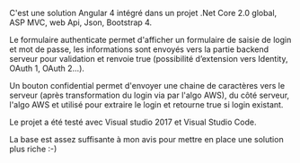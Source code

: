 C'est une solution Angular 4 intégré dans un projet .Net Core 2.0 global, ASP MVC, web Api, Json, Bootstrap 4.


Le formulaire authenticate permet d'afficher un formulaire de saisie de login et mot de passe, les informations sont envoyés vers la partie backend serveur pour validation et renvoie true (possibilité d’extension vers Identity, OAuth 1, OAuth 2…).

Un bouton confidential permet d'envoyer une chaine de caractères vers le serveur (après transformation du login via par l'algo AWS), du côté serveur, l'algo AWS et utilisé pour extraire le login et retourne true si login existant.
 
Le projet a été testé avec Visual studio 2017 et Visual Studio Code.

La base est assez suffisante à mon avis pour mettre en place une solution plus riche :-)
